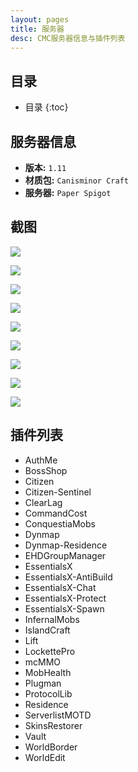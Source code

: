 ```yaml
---
layout: pages
title: 服务器
desc: CMC服务器信息与插件列表
---
```


## 目录

* 目录
{:toc}

## 服务器信息

- **版本:** `1.11`
- **材质包:** `Canisminor Craft`
- **服务器:** `Paper Spigot`

## 截图

![](https://o4j4l4n7h.qnssl.com/20161219-223051-9.png)

![](https://o4j4l4n7h.qnssl.com/20161219-223050-8.png)

![](https://o4j4l4n7h.qnssl.com/20161219-223052-1.png)

![](https://o4j4l4n7h.qnssl.com/20161219-223052-2.png)

![](https://o4j4l4n7h.qnssl.com/20161219-223053-3.png)

![](https://o4j4l4n7h.qnssl.com/20161219-223053-4.png)

![](https://o4j4l4n7h.qnssl.com/20161219-223053-5.png)

![](https://o4j4l4n7h.qnssl.com/20161219-223054-6.png)

![](https://o4j4l4n7h.qnssl.com/20161219-223054-7.png)

## 插件列表

- AuthMe
- BossShop
- Citizen
- Citizen-Sentinel
- ClearLag
- CommandCost
- ConquestiaMobs
- Dynmap
- Dynmap-Residence
- EHDGroupManager
- EssentialsX
- EssentialsX-AntiBuild
- EssentialsX-Chat
- EssentialsX-Protect
- EssentialsX-Spawn
- InfernalMobs
- IslandCraft
- Lift
- LockettePro
- mcMMO
- MobHealth
- Plugman
- ProtocolLib
- Residence
- ServerlistMOTD
- SkinsRestorer
- Vault
- WorldBorder
- WorldEdit